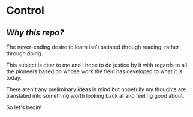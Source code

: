# Control
<h2><i> Why this repo? </i></h2>
<p> The never-ending desire to learn isn't satiated through reading, rather through doing. </p>
<p> This subject is dear to me and I hope to do justice by it with regards to all the pioneers based on whose work the field has developed to what it is today. </p>
<p> There aren't any preliminary ideas in mind but hopefully my thoughts are translated into something worth looking back at and feeling good about. </p>
<p> So let's begin! 
